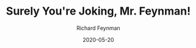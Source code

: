 ---
title:      Surely You're Joking, Mr. Feynman!
author:     Richard Feynman
location:   Sandy Hook, CT
date:       2020-05-20
---